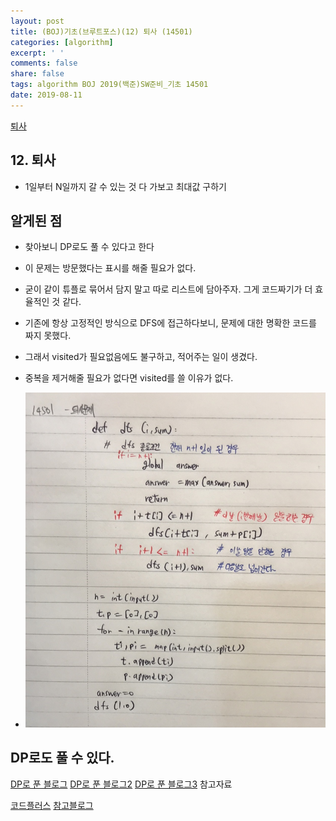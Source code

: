 ```yaml
---
layout: post
title: (BOJ)기초(브루트포스)(12) 퇴사 (14501)
categories: [algorithm]
excerpt: ' '
comments: false
share: false
tags: algorithm BOJ 2019(백준)SW준비_기초 14501
date: 2019-08-11
---
```


[퇴사](https://www.acmicpc.net/problem/14501)

## 12. 퇴사

- 1일부터 N일까지 갈 수 있는 것 다 가보고 최대값 구하기

## 알게된 점

- 찾아보니 DP로도 풀 수 있다고 한다
- 이 문제는 방문했다는 표시를 해줄 필요가 없다.
- 굳이 같이 튜플로 묶어서 담지 말고 따로 리스트에 담아주자. 그게 코드짜기가 더 효율적인 것 같다.

- 기존에 항상 고정적인 방식으로 DFS에 접근하다보니, 문제에 대한 명확한 코드를 짜지 못했다.
- 그래서 visited가 필요없음에도 불구하고, 적어주는 일이 생겼다.
- 중복을 제거해줄 필요가 없다면 visited를 쓸 이유가 없다.

- ![No Image](/assets/posts/20190811/1.png)

## DP로도 풀 수 있다.

[DP로 푼 블로그](https://private-space.tistory.com/14)
[DP로 푼 블로그2](https://velog.io/@skyepodium/%EB%B0%B1%EC%A4%80-14501-%ED%87%B4%EC%82%AC-exjyfr5vgj)
[DP로 푼 블로그3](https://j2wooooo.tistory.com/42)
참고자료

[코드플러스](https://code.plus/course/32)
[참고블로그](https://dailyheumsi.tistory.com/62)
